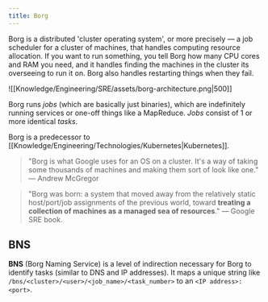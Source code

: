 ```yaml
---
title: Borg
---
```


Borg is a distributed 'cluster operating system', or more precisely — a job scheduler for a cluster of machines, that handles computing resource allocation. If you want to run something, you tell Borg how many CPU cores and RAM you need, and it handles finding the machines in the cluster its overseeing to run it on. Borg also handles restarting things when they fail.

![[Knowledge/Engineering/SRE/assets/borg-architecture.png|500]]

Borg runs *jobs* (which are basically just binaries), which are indefinitely running services or one-off things like a MapReduce. *Jobs* consist of 1 or more identical *tasks*.

Borg is a predecessor to [[Knowledge/Engineering/Technologies/Kubernetes|Kubernetes]].

> "Borg is what Google uses for an OS on a cluster. It's a way of taking some thousands of machines and making them sort of look like one." — Andrew McGregor

> "Borg was born: a system that moved away from the relatively static host/port/job assignments of the previous world, toward **treating a collection of machines as a managed sea of resources**." — Google SRE book.
                
## BNS
**BNS** (Borg Naming Service) is a level of indirection necessary for Borg to identify tasks (similar to DNS and IP addresses). It maps a unique string like `/bns/<cluster>/<user>/<job_name>/<task_number>` to an `<IP address>:<port>`.
